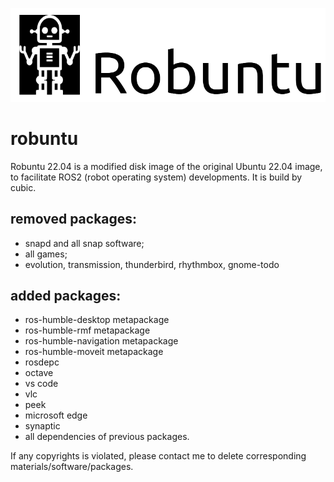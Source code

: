 ![Alt text](robuntu-logo.png "a title")
# robuntu
Robuntu 22.04 is a modified disk image of the original Ubuntu 22.04 image, to facilitate ROS2 (robot operating system) developments. It is build by cubic.

## removed packages:
* snapd and all snap software;
* all games;
* evolution, transmission, thunderbird, rhythmbox, gnome-todo

## added packages:
* ros-humble-desktop metapackage
* ros-humble-rmf metapackage
* ros-humble-navigation metapackage
* ros-humble-moveit metapackage
* rosdepc
* octave
* vs code
* vlc
* peek
* microsoft edge
* synaptic
* all dependencies of previous packages.

If any copyrights is violated, please contact me to delete corresponding materials/software/packages.
